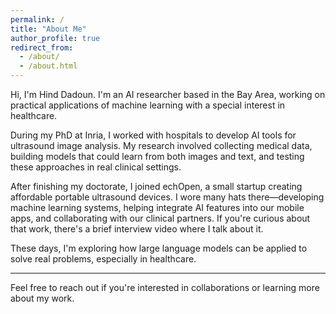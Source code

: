```yaml
---
permalink: /
title: "About Me"
author_profile: true
redirect_from: 
  - /about/
  - /about.html
---
```


Hi, I'm Hind Dadoun. I'm an AI researcher based in the Bay Area, working on practical applications of machine learning with a special interest in healthcare.

During my PhD at Inria, I worked with hospitals to develop AI tools for ultrasound image analysis. My research involved collecting medical data, building models that could learn from both images and text, and testing these approaches in real clinical settings.

After finishing my doctorate, I joined echOpen, a small startup creating affordable portable ultrasound devices. I wore many hats there—developing machine learning systems, helping integrate AI features into our mobile apps, and collaborating with our clinical partners. If you're curious about that work, there's a brief interview video where I talk about it.

These days, I'm exploring how large language models can be applied to solve real problems, especially in healthcare.

---

Feel free to reach out if you're interested in collaborations or learning more about my work.
